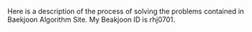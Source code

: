 Here is a description of the process of solving the problems contained in Baekjoon Algorithm Site.
My Beakjoon ID is rhj0701.
